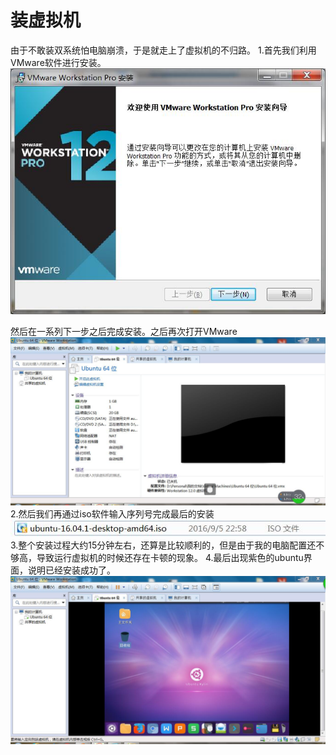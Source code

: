 # 装虚拟机   
   由于不敢装双系统怕电脑崩溃，于是就走上了虚拟机的不归路。
   1.首先我们利用VMware软件进行安装。![](1.jpg)


然后在一系列下一步之后完成安装。之后再次打开VMware![](3.jpg)
2.然后我们再通过iso软件输入序列号完成最后的安装![](4.jpg)
3.整个安装过程大约15分钟左右，还算是比较顺利的，但是由于我的电脑配置还不够高，导致运行虚拟机的时候还存在卡顿的现象。
4.最后出现紫色的ubuntu界面，说明已经安装成功了。![](5.jpg)
